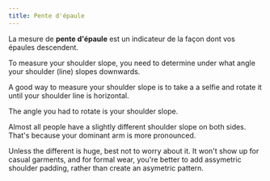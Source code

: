 ```yaml
---
title: Pente d'épaule
---
```


La mesure de **pente d'épaule** est un indicateur de la façon dont vos épaules descendent.

To measure your shoulder slope, you need to determine under what angle your shoulder (line) slopes downwards.

A good way to measure your shoulder slope is to take a a selfie and rotate it until your shoulder line is horizontal.

The angle you had to rotate is your shoulder slope.

<Note>

Almost all people have a slightly different shoulder slope on both sides.
That's because your dominant arm is more pronounced.

Unless the different is huge, best not to worry about it.
It won't show up for casual garments, and for formal wear, you're better to add
assymetric shoulder padding, rather than create an asymetric pattern.

</Note>

